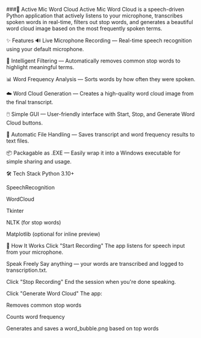 ###🎤 Active Mic Word Cloud
Active Mic Word Cloud is a speech-driven Python application that actively listens to your microphone, transcribes spoken words in real-time, filters out stop words, and generates a beautiful word cloud image based on the most frequently spoken terms.

✨ Features
🔊 Live Microphone Recording — Real-time speech recognition using your default microphone.

🧠 Intelligent Filtering — Automatically removes common stop words to highlight meaningful terms.

📊 Word Frequency Analysis — Sorts words by how often they were spoken.

☁️ Word Cloud Generation — Creates a high-quality word cloud image from the final transcript.

🖱️ Simple GUI — User-friendly interface with Start, Stop, and Generate Word Cloud buttons.

📄 Automatic File Handling — Saves transcript and word frequency results to text files.

📦 Packagable as .EXE — Easily wrap it into a Windows executable for simple sharing and usage.

🛠️ Tech Stack
Python 3.10+

SpeechRecognition

WordCloud

Tkinter

NLTK (for stop words)

Matplotlib (optional for inline preview)

🚀 How It Works
Click "Start Recording"
The app listens for speech input from your microphone.

Speak Freely
Say anything — your words are transcribed and logged to transcription.txt.

Click "Stop Recording"
End the session when you're done speaking.

Click "Generate Word Cloud"
The app:

Removes common stop words

Counts word frequency

Generates and saves a word_bubble.png based on top words

